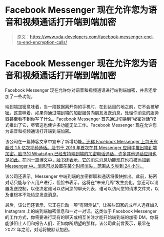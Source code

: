 # Facebook Messenger 现在允许您为语音和视频通话打开端到端加密

> 原文：<https://www.xda-developers.com/facebook-messenger-end-to-end-encryption-calls/>

# Facebook Messenger 现在允许您为语音和视频通话打开端到端加密

Facebook Messenger 现在允许你对语音和视频通话进行端到端加密，并且还增加了一些功能。

端到端加密意味着，当一段数据离开你的手机时，在到达目的地之前，它不会被解密。这意味着，如果你通过端到端的加密服务向朋友发送消息，处理你消息的服务器甚至看不到你写了什么。Facebook Messenger 首先通过切换到“秘密对话”模式推出了它，尽管这也使许多功能无法工作。Facebook Messenger 现在允许您为语音和视频通话打开端到端加密。

该公司在一篇博客文章中宣布了新增功能[，还称 Facebook Messenger 上每天有超过 1.5 亿次视频通话。脸书于 2016 年首次在其 Messenger 应用中推出端到端加密。脸书的 WhatsApp 已经支持端到端的加密电话通话，许多其他通话应用也是如此。在同一篇博文中，脸书还表示，它的消失消息功能现在也将被添加到 Messenger 中。消息可以设置在某个时间消失，范围从 5 秒到 24 小时。](https://messengernews.fb.com/2021/08/13/messenger-updates-end-to-end-encrypted-chats-with-new-features/)

该公司还表示，Messenger 中端到端的加密群聊和通话将很快推出。此前，秘密对话只能与个人用户进行，但脸书表示，这将在“未来几周”发生变化。您还可以设置发送控制，以便决定谁可以访问您的聊天列表，谁可以访问您的请求文件夹，以及谁根本不能给您发送消息。

最后，该公司还表示，它正在启动一项“有限测试”，让某些国家的成年人选择加入 Instagram 上的端到端加密信息和一对一对话。这类似于 Facebook Messenger 的工作方式，你需要进行现有的聊天或相互关注才能开始端到端的加密 DM，你将能够阻止人们和报告人们，正如你所期望的那样。该公司此前曾表示，最早在 2022 年之前，对话将被默认加密。
